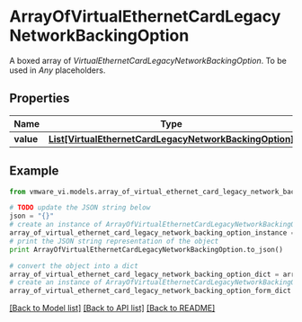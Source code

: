 # ArrayOfVirtualEthernetCardLegacyNetworkBackingOption

A boxed array of *VirtualEthernetCardLegacyNetworkBackingOption*. To be used in *Any* placeholders. 

## Properties
Name | Type | Description | Notes
------------ | ------------- | ------------- | -------------
**value** | [**List[VirtualEthernetCardLegacyNetworkBackingOption]**](VirtualEthernetCardLegacyNetworkBackingOption.md) |  | 

## Example

```python
from vmware_vi.models.array_of_virtual_ethernet_card_legacy_network_backing_option import ArrayOfVirtualEthernetCardLegacyNetworkBackingOption

# TODO update the JSON string below
json = "{}"
# create an instance of ArrayOfVirtualEthernetCardLegacyNetworkBackingOption from a JSON string
array_of_virtual_ethernet_card_legacy_network_backing_option_instance = ArrayOfVirtualEthernetCardLegacyNetworkBackingOption.from_json(json)
# print the JSON string representation of the object
print ArrayOfVirtualEthernetCardLegacyNetworkBackingOption.to_json()

# convert the object into a dict
array_of_virtual_ethernet_card_legacy_network_backing_option_dict = array_of_virtual_ethernet_card_legacy_network_backing_option_instance.to_dict()
# create an instance of ArrayOfVirtualEthernetCardLegacyNetworkBackingOption from a dict
array_of_virtual_ethernet_card_legacy_network_backing_option_form_dict = array_of_virtual_ethernet_card_legacy_network_backing_option.from_dict(array_of_virtual_ethernet_card_legacy_network_backing_option_dict)
```
[[Back to Model list]](../README.md#documentation-for-models) [[Back to API list]](../README.md#documentation-for-api-endpoints) [[Back to README]](../README.md)


